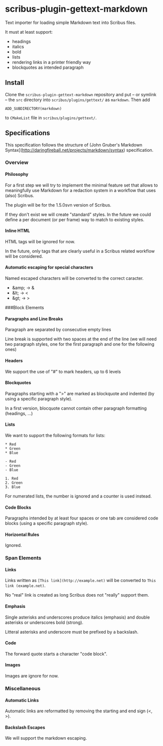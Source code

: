 # scribus-plugin-gettext-markdown

Text importer for loading simple Markdown text into Scribus files.

It must at least support:
- headings
- italics
- bold
- lists
- rendering links in a printer friendly way
- blockquotes as intended paragraph

## Install

Clone the `scribus-plugin-gettext-markdown` repository and put – or symlink – the `src` directory into `scribus/plugins/gettext/` as `markdown`. Then add 

    ADD_SUBDIRECTORY(markdown)

to `CMakeList` file in `scribus/plugins/gettext/`.

## Specifications

This specification follows the structure of (John Gruber's Markdown Syntax](http://daringfireball.net/projects/markdown/syntax) specification.

### Overview

#### Philosophy

For a first step we will try to implement the minimal feature set that allows to meaningfully use Markdown for a redaction system in a workflow that uses (also) Scribus.

The plugin will be for the 1.5.0svn version of Scribus.

If they don't exist we will create "standard" styles. In the future we could define a per document (or per frame) way to match to existing styles.

#### Inline HTML

HTML tags will be ignored for now.

In the future, only tags that are clearly useful in a Scribus related workflow will be considered.

#### Automatic escaping for special characters

Named escaped characters will be converted to the correct caracter.

- &amp;amp; → &amp;
- &amp;lt; → &lt;
- &amp;gt; → &gt;

###Block Elements

#### Paragraphs and Line Breaks

Paragraph are separated by consecutive empty lines

Line break is supported with two spaces at the end of the line (we will need two paragraph styles, one for the first paragraph and one for the following ones)

#### Headers

We support the use of "#" to mark headers, up to 6 levels

#### Blockquotes

Paragraphs starting with a "&gt;" are marked as blockquote and indented (by using a specific paragraph style).

In a first version, blocquote cannot contain other paragraph formatting (headings, ...)

#### Lists

We want to support the following formats for lists:

    * Red
    * Green
    * Blue
    
    - Red
    - Green
    - Blue

    1. Red
    2. Green
    3. Blue

For numerated lists, the number is ignored and a counter is used instead.

#### Code Blocks

Paragraphs intended by at least four spaces or one tab are considered code blocks (using a specific paragraph style).

#### Horizontal Rules

Ignored.

### Span Elements

#### Links

Links written as `[This link](http://example.net)` will be converted to `This link (example.net)`.

No "real" link is created as long Scribus does not "really" support them.

#### Emphasis

Single asterisks and underscores produce italics (emphasis) and double asterisks or underscores bold (strong).

Litteral asterisks and underscore must be prefixed by a backslash.

#### Code

The forward quote starts a character "code block".

#### Images

Images are ignore for now.

### Miscellaneous

#### Automatic Links

Automatic links are reformatted by removing the starting and end sign (&lt;, &gt;).

#### Backslash Escapes

We will support the markdown escaping.

